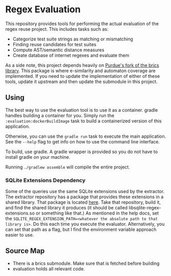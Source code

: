 
# Regex Evaluation

This repository provides tools for performing the actual evaluation of the regex reuse project. This includes tasks
such as:
- Categorize test suite strings as matching or mismatching
- Finding reuse candidates for test suites
- Compute AST/semantic distance measures
- Create database of internet regexes and evaluate them

As a side note, this project depends heavily on [Purdue's fork of the brics library](https://github.com/PurdueDualityLab/dk.brics.automaton).
This package is where e-similarity and automaton coverage are implemented. If you need to update the implementation of
either of these tools, update it upstream and then update the submodule in this project.

## Using
The best way to use the evaluation tool is to use it as a container. gradle handles building a container for you.
Simply run the `:evaluation:dockerBuildImage` task to build a containerized version of this application.

Otherwise, you can use the `gradle run` task to execute the main application. See the `--help` flag to get info on how
to use the command line interface.

To build, use gradle. A gradle wrapper is provided so you do not have to install gradle on your machine.

Running `./gradlew assemble` will compile the entire project.

### SQLite Extensions Dependency
Some of the queries use the same SQLite extensions used by the extractor. The extractor repository has a package that
provides these extensions in a shared library. That package is located [here](https://github.com/PurdueDualityLab/regex-extractor-v2/tree/master/tools/sqlite-regex-extensions).
Take that repository, build it, and find the shared library it produces (it should be called libsqlite-regex-extensions.so
or something like that.) As mentioned in the help docs, set the `SQLITE_REGEX_EXTENSION_PATH=<whatever the absolute path to that library is>`.
Do this each time you execute the evaluator. Alternatively, you can set that path as a flag, but I find the environment
variable approach easier to use.

## Source Map
- There is a brics submodule. Make sure that is fetched before building
- evaluation holds all relevant code.